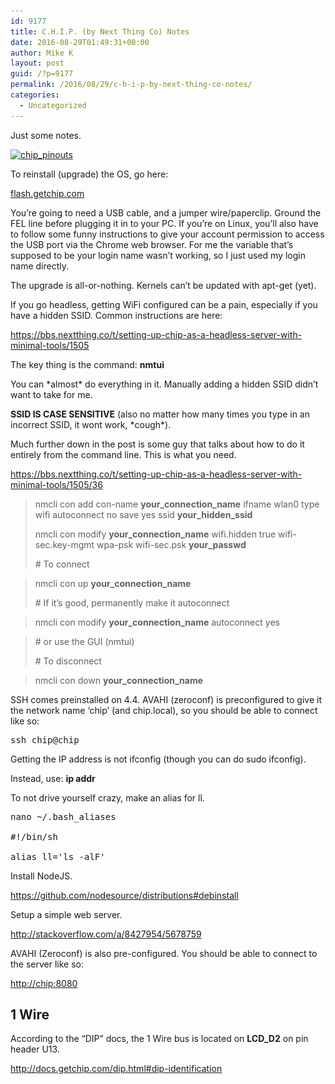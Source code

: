 ```yaml
---
id: 9177
title: C.H.I.P. (by Next Thing Co) Notes
date: 2016-08-29T01:49:31+00:00
author: Mike K
layout: post
guid: /?p=9177
permalink: /2016/08/29/c-h-i-p-by-next-thing-co-notes/
categories:
  - Uncategorized
---
```

Just some notes.

[<img src="/wp-content/uploads/2016/08/chip_pinouts.jpg" alt="chip_pinouts" width="600" height="438" class="aligncenter size-full wp-image-9178" srcset="/wp-content/uploads/2016/08/chip_pinouts.jpg 600w, /wp-content/uploads/2016/08/chip_pinouts-450x329.jpg 450w" sizes="(max-width: 600px) 100vw, 600px" />](/wp-content/uploads/2016/08/chip_pinouts.jpg)

To reinstall (upgrade) the OS, go here:

[flash.getchip.com](http://flash.getchip.com)

You&#8217;re going to need a USB cable, and a jumper wire/paperclip. Ground the FEL line before plugging it in to your PC. If you&#8217;re on Linux, you&#8217;ll also have to follow some funny instructions to give your account permission to access the USB port via the Chrome web browser. For me the variable that&#8217;s supposed to be your login name wasn&#8217;t working, so I just used my login name directly.

The upgrade is all-or-nothing. Kernels can&#8217;t be updated with apt-get (yet).

If you go headless, getting WiFi configured can be a pain, especially if you have a hidden SSID. Common instructions are here:

<https://bbs.nextthing.co/t/setting-up-chip-as-a-headless-server-with-minimal-tools/1505>

The key thing is the command: **nmtui**

You can \*almost\* do everything in it. Manually adding a hidden SSID didn&#8217;t want to take for me.

**SSID IS CASE SENSITIVE** (also no matter how many times you type in an incorrect SSID, it wont work, \*cough\*).

Much further down in the post is some guy that talks about how to do it entirely from the command line. This is what you need.

<https://bbs.nextthing.co/t/setting-up-chip-as-a-headless-server-with-minimal-tools/1505/36>

> nmcli con add con-name **your\_connection\_name** ifname wlan0 type wifi autoconnect no save yes ssid **your\_hidden\_ssid**
> 
> nmcli con modify **your\_connection\_name** wifi.hidden true wifi-sec.key-mgmt wpa-psk wifi-sec.psk **your_passwd**
> 
> \# To connect
  
> nmcli con up **your\_connection\_name**
> 
> \# If it&#8217;s good, permanently make it autoconnect
  
> nmcli con modify **your\_connection\_name** autoconnect yes
  
> \# or use the GUI (nmtui)
> 
> \# To disconnect
  
> nmcli con down **your\_connection\_name** 

SSH comes preinstalled on 4.4. AVAHI (zeroconf) is preconfigured to give it the network name &#8216;chip&#8217; (and chip.local), so you should be able to connect like so:

<pre class="lang:default decode:true " >ssh chip@chip</pre>

Getting the IP address is not ifconfig (though you can do sudo ifconfig).

Instead, use: **ip addr**

To not drive yourself crazy, make an alias for ll.

<pre>nano ~/.bash_aliases

#!/bin/sh

alias ll='ls -alF'
</pre>

Install NodeJS.

https://github.com/nodesource/distributions#debinstall

Setup a simple web server.

<http://stackoverflow.com/a/8427954/5678759>

AVAHI (Zeroconf) is also pre-configured. You should be able to connect to the server like so:

<http://chip:8080>

## 1 Wire

According to the &#8220;DIP&#8221; docs, the 1 Wire bus is located on **LCD_D2** on pin header U13.

<http://docs.getchip.com/dip.html#dip-identification>